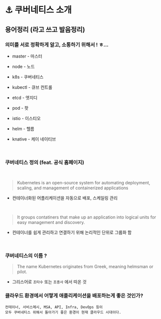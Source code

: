 # ⚓️ 쿠버네티스 소개

## 용어정리 (라고 쓰고 발음정리)

### 의미를 서로 정확하게 알고, 소통하기 위해서 ! ㅎ...

- master - 마스터

- node - 노드

- k8s - 쿠버네티스 

- kubectl - 큐브 컨트롤

- etcd - 엣지디

- pod - 팟

- istio - 이스티오

- helm - 헬름

- knative - 케이 네이티브

<br>

### 쿠버네티스 정의 (feat. 공식 홈페이지)

<br>

> Kubernetes is an open-source system for automating deployment, scaling, and management of containerized applications

- 컨테이너화된 어플리케이션을 자동으로 배포, 스케일링 관리

<br>

> It groups contatiners that make up an application into logical units for easy management and discovery.

- 컨테이너를 쉽게 관리하고 연결하기 위해 논리적인 단위로 그룹화 함


<br>

### 쿠버네티스의 이름 ?

> The name Kubernetes originates from Greek, meaning helmsman or pilot.

- 그리스어로 ``조타수`` 또는 ``조종사`` 에서 따온 것



### 클라우드 환경에서 어떻게 애플리케이션을 배포하는게 좋은 것인가? 

    컨테이너, 서비스메시, MSA, API, Infra, DevOps 등이
    모두 쿠버네티스 위해서 돌아가기 좋은 환경이 현재 클라우드 시대이다.